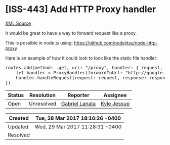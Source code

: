 # [ISS-443] Add HTTP Proxy handler

[XML Source](./xml/ISS-443.xml)
<p><p>It would be great to have a way to forward request like a proxy.</p>

<p>This is possible in node.js using: <a href="https://github.com/nodejitsu/node-http-proxy" class="external-link" rel="nofollow">https://github.com/nodejitsu/node-http-proxy</a></p>

<p>Here is an example of how it could look to look like the static file handler:</p>
<div class="code panel" style="border-width: 1px;"><div class="codeContent panelContent">
<pre class="code-java">
routes.add(method: .get, uri: <span class="code-quote">"/proxy"</span>, handler: { request, response in
    let handler = ProxyHandler(forwardToUrl: <span class="code-quote">"http:<span class="code-comment">//google.com"</span>)
</span>    handler.handleRequest(request: request, response: response)
})
</pre>
</div></div></p>





Status|Resolution|Reporter|Assignee
------|----------|--------|--------
Open|Unresolved|[Gabriel Lanata](gabriellanata)|[Kyle Jessup]($kjessup)





Created|Tue, 28 Mar 2017 18:16:26 -0400
-------|--------------
Updated|Wed, 29 Mar 2017 11:28:31 -0400
Resolved|




